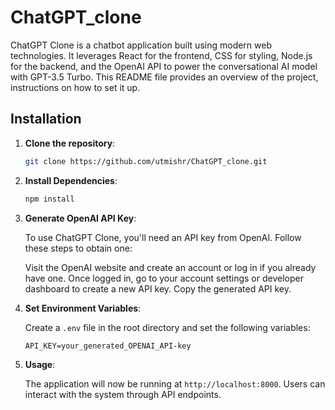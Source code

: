 # ChatGPT_clone
ChatGPT Clone is a chatbot application built using modern web technologies. It leverages React for the frontend, CSS for styling, Node.js for the backend, and the OpenAI API to power the conversational AI model with GPT-3.5 Turbo. This README file provides an overview of the project, instructions on how to set it up.

## Installation

1. **Clone the repository**:

   ```bash
   git clone https://github.com/utmishr/ChatGPT_clone.git
   ```

2. **Install Dependencies**:

   ```bash
   npm install
   ```

3. **Generate OpenAI API Key**:

   To use ChatGPT Clone, you'll need an API key from OpenAI. Follow these steps to obtain one:

   Visit the OpenAI website and create an account or log in if you already have one.
   Once logged in, go to your account settings or developer dashboard to create a new API key.
   Copy the generated API key.


4. **Set Environment Variables**:

   Create a `.env` file in the root directory and set the following variables:

   ```env
   API_KEY=your_generated_OPENAI_API-key
   ```

5. **Usage**:

   The application will now be running at `http://localhost:8000`. Users can interact with the system through API endpoints.
 
